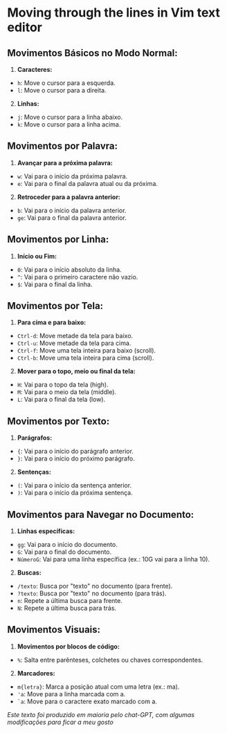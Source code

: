 # Moving through the lines in Vim text editor

## Movimentos Básicos no Modo Normal:

1. **Caracteres:**

- `h`: Move o cursor para a esquerda.
- `l`: Move o cursor para a direita.   

2. **Linhas:**

- `j`: Move o cursor para a linha abaixo.
- `k`: Move o cursor para a linha acima.

## Movimentos por Palavra:

1. **Avançar para a próxima palavra:**

- `w`: Vai para o início da próxima palavra.
- `e`: Vai para o final da palavra atual ou da próxima.

2. **Retroceder para a palavra anterior:**

- `b`: Vai para o início da palavra anterior.
- `ge`: Vai para o final da palavra anterior.

## Movimentos por Linha:

1. **Início ou Fim:**
   
- `0`: Vai para o início absoluto da linha.
- `^`: Vai para o primeiro caractere não vazio.
- `$`: Vai para o final da linha.

## Movimentos por Tela:

1. **Para cima e para baixo:**

- `Ctrl-d`: Move metade da tela para baixo.
- `Ctrl-u`: Move metade da tela para cima.
- `Ctrl-f`: Move uma tela inteira para baixo (scroll).
- `Ctrl-b`: Move uma tela inteira para cima (scroll).

2. **Mover para o topo, meio ou final da tela:**

- `H`: Vai para o topo da tela (high).
- `M`: Vai para o meio da tela (middle).
- `L`: Vai para o final da tela (low).

## Movimentos por Texto:

1. **Parágrafos:**

- `{`: Vai para o início do parágrafo anterior.
- `}`: Vai para o início do próximo parágrafo.

2. **Sentenças:**

- `(`: Vai para o início da sentença anterior.
- `)`: Vai para o início da próxima sentença.

## Movimentos para Navegar no Documento:

1. **Linhas específicas:**

- `gg`: Vai para o início do documento.
- `G`: Vai para o final do documento.
- `NúmeroG`: Vai para uma linha específica (ex.: 10G vai para a linha 10).

2. **Buscas:**

- `/texto`: Busca por "texto" no documento (para frente).
- `?texto`: Busca por "texto" no documento (para trás).
- `n`: Repete a última busca para frente.
- `N`: Repete a última busca para trás.

## Movimentos Visuais:

1. **Movimentos por blocos de código:**

- `%`: Salta entre parênteses, colchetes ou chaves correspondentes.

2. **Marcadores:**

- `m{letra}`: Marca a posição atual com uma letra (ex.: ma).
- `'a`: Move para a linha marcada com a.
- `` `a ``: Move para o caractere exato marcado com a.

*Este texto foi produzido em maioria pelo chat-GPT, com algumas modificações para ficar a meu gosto*

